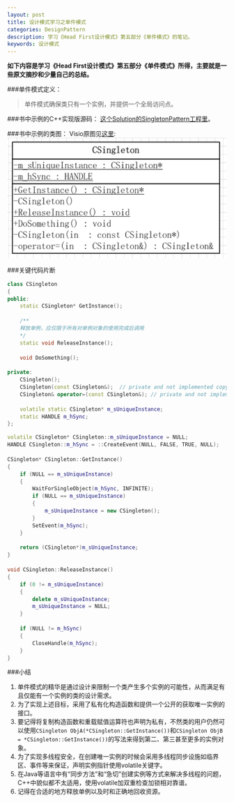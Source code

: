 ```yaml
---
layout: post
title: 设计模式学习之单件模式
categories: DesignPattern
description: 学习《Head First设计模式》第五部分《单件模式》的笔记。
keywords: 设计模式
---
```


**如下内容是学习《Head First设计模式》第五部分《单件模式》所得，主要就是一些原文摘抄和少量自己的总结。**

###单件模式定义：
>单件模式确保类只有一个实例，并提供一个全局访问点。  

###书中示例的C++实现版源码：
<a href="https://github.com/mzlogin/DesignPatternDemos" target="_blank">这个Solution的SingletonPattern工程里</a>。  

###书中示例的类图：
Visio原图见<a href="https://github.com/mzlogin/DesignPatternDemos/blob/master/DesignPatternDemos.vsd" target="_blank">这里</a>:
![Singleton Pattern UML Class Diagram](/images/posts/designpattern/SingletonPattern.png)  

###关键代码片断

```c++
class CSingleton
{
public:
    static CSingleton* GetInstance();

    /** 
    释放单例，应仅限于所有对单例对象的使用完成后调用
    */
    static void ReleaseInstance();

    void DoSomething();

private:
    CSingleton();
	CSingleton(const CSingleton&);  // private and not implemented copy constructor
	CSingleton& operator=(const CSingleton&); // private and not implemented = operator
    
    volatile static CSingleton* m_sUniqueInstance;
    static HANDLE m_hSync;
};

```

```c++
volatile CSingleton* CSingleton::m_sUniqueInstance = NULL;
HANDLE CSingleton::m_hSync = ::CreateEvent(NULL, FALSE, TRUE, NULL);

CSingleton* CSingleton::GetInstance()
{
    if (NULL == m_sUniqueInstance)
	{
        WaitForSingleObject(m_hSync, INFINITE);
        if (NULL == m_sUniqueInstance)
		{
            m_sUniqueInstance = new CSingleton();
		}
        SetEvent(m_hSync);
	}

    return (CSingleton*)m_sUniqueInstance;
}

void CSingleton::ReleaseInstance()
{
    if (0 != m_sUniqueInstance)
	{
        delete m_sUniqueInstance;
        m_sUniqueInstance = NULL;
	}

    if (NULL != m_hSync)
	{
        CloseHandle(m_hSync);
	}
}

```

###小结

1. 单件模式的精华是通过设计来限制一个类产生多个实例的可能性，从而满足有且仅能有一个实例的类的设计需求。  
2. 为了实现上述目标，采用了私有化构造函数和提供一个公开的获取唯一实例的接口。  
3. 要记得将复制构造函数和重载赋值运算符也声明为私有，不然类的用户仍然可以使用`CSingleton ObjA(*CSingleton::GetInstance())`和`CSingleton ObjB = *CSingleton::GetInstance())`的写法来得到第二、第三甚至更多的实例对象。  
4. 为了实现多线程安全，在创建唯一实例的时候会采用多线程同步设施如临界区、事件等来保证，声明实例指针使用volatile关键字。  
5. 在Java等语言中有“同步方法”和“急切”创建实例等方式来解决多线程的问题，C++中貌似都不太适用，使用volatile加双重检查加锁相对靠谱。  
6. 记得在合适的地方释放单例以及时和正确地回收资源。
